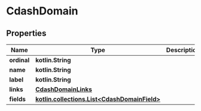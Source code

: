 
# CdashDomain

## Properties
| Name | Type | Description | Notes |
| ------------ | ------------- | ------------- | ------------- |
| **ordinal** | **kotlin.String** |  |  [optional] |
| **name** | **kotlin.String** |  |  [optional] |
| **label** | **kotlin.String** |  |  [optional] |
| **links** | [**CdashDomainLinks**](CdashDomainLinks.md) |  |  [optional] |
| **fields** | [**kotlin.collections.List&lt;CdashDomainField&gt;**](CdashDomainField.md) |  |  [optional] |



